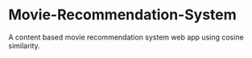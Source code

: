 # Movie-Recommendation-System
A  content based movie recommendation system web app  using cosine similarity.
